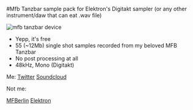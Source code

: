 #Mfb Tanzbar sample pack for Elektron's Digitakt sampler (or any other instrument/daw that can eat .wav file)

![mfb tanzbar device](http://mfberlin.de/wp-content/uploads/TANZBAR_23.jpg)

+ Yepp, it's free 
+ 55 (~12Mb) single shot samples recorded from my beloved MFB Tanzbar 
+ No post processing at all
+ 48kHz, Mono (Digitakt)

Me: 
[Twitter](https://twitter.com/mi_is_h)
[Soundcloud](https://soundcloud.com/miiiis)

Not me: 

[MFBerlin](http://mfberlin.de/)
[Elektron](https://elektron.se/)